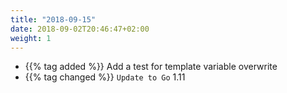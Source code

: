 ```yaml
---
title: "2018-09-15"
date: 2018-09-02T20:46:47+02:00
weight: 1
---
```


- {{% tag added %}} Add a test for template variable overwrite
- {{% tag changed %}} `Update to Go` 1.11

